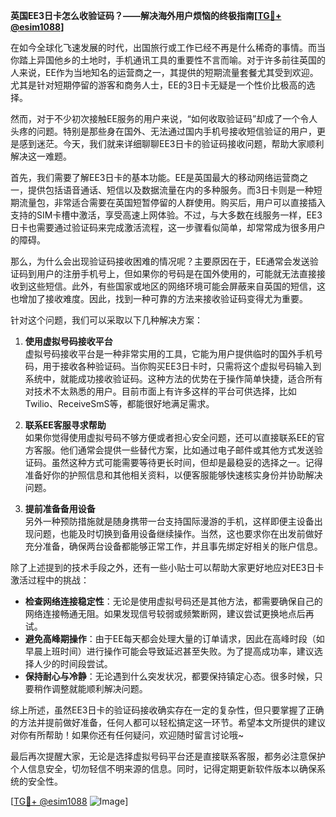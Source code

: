 **英国EE3日卡怎么收验证码？——解决海外用户烦恼的终极指南[[TG💪+ @esim1088](https://t.me/s/esim1088)]**

在如今全球化飞速发展的时代，出国旅行或工作已经不再是什么稀奇的事情。而当你踏上异国他乡的土地时，手机通讯工具的重要性不言而喻。对于许多前往英国的人来说，EE作为当地知名的运营商之一，其提供的短期流量套餐尤其受到欢迎。尤其是针对短期停留的游客和商务人士，EE的3日卡无疑是一个性价比极高的选择。

然而，对于不少初次接触EE服务的用户来说，“如何收取验证码”却成了一个令人头疼的问题。特别是那些身在国外、无法通过国内手机号接收短信验证的用户，更是感到迷茫。今天，我们就来详细聊聊EE3日卡的验证码接收问题，帮助大家顺利解决这一难题。

首先，我们需要了解EE3日卡的基本功能。EE是英国最大的移动网络运营商之一，提供包括语音通话、短信以及数据流量在内的多种服务。而3日卡则是一种短期流量包，非常适合需要在英国短暂停留的人群使用。购买后，用户可以直接插入支持的SIM卡槽中激活，享受高速上网体验。不过，与大多数在线服务一样，EE3日卡也需要通过验证码来完成激活流程，这一步骤看似简单，却常常成为很多用户的障碍。

那么，为什么会出现验证码接收困难的情况呢？主要原因在于，EE通常会发送验证码到用户的注册手机号上，但如果你的号码是在国外使用的，可能就无法直接接收到这些短信。此外，有些国家或地区的网络环境可能会屏蔽来自英国的短信，这也增加了接收难度。因此，找到一种可靠的方法来接收验证码变得尤为重要。

针对这个问题，我们可以采取以下几种解决方案：

1. **使用虚拟号码接收平台**  
   虚拟号码接收平台是一种非常实用的工具，它能为用户提供临时的国外手机号码，用于接收各种验证码。当你购买EE3日卡时，只需将这个虚拟号码输入到系统中，就能成功接收验证码。这种方法的优势在于操作简单快捷，适合所有对技术不太熟悉的用户。目前市面上有许多这样的平台可供选择，比如Twilio、ReceiveSmS等，都能很好地满足需求。

2. **联系EE客服寻求帮助**  
   如果你觉得使用虚拟号码不够方便或者担心安全问题，还可以直接联系EE的官方客服。他们通常会提供一些替代方案，比如通过电子邮件或其他方式发送验证码。虽然这种方式可能需要等待更长时间，但却是最稳妥的选择之一。记得准备好你的护照信息和其他相关资料，以便客服能够快速核实身份并协助解决问题。

3. **提前准备备用设备**  
   另外一种预防措施就是随身携带一台支持国际漫游的手机，这样即便主设备出现问题，也能及时切换到备用设备继续操作。当然，这也要求你在出发前做好充分准备，确保两台设备都能够正常工作，并且事先绑定好相关的账户信息。

除了上述提到的技术手段之外，还有一些小贴士可以帮助大家更好地应对EE3日卡激活过程中的挑战：

- **检查网络连接稳定性**：无论是使用虚拟号码还是其他方法，都需要确保自己的网络连接畅通无阻。如果发现信号较弱或频繁断网，建议尝试更换地点后再试。
- **避免高峰期操作**：由于EE每天都会处理大量的订单请求，因此在高峰时段（如早晨上班时间）进行操作可能会导致延迟甚至失败。为了提高成功率，建议选择人少的时间段尝试。
- **保持耐心与冷静**：无论遇到什么突发状况，都要保持镇定心态。很多时候，只要稍作调整就能顺利解决问题。

综上所述，虽然EE3日卡的验证码接收确实存在一定的复杂性，但只要掌握了正确的方法并提前做好准备，任何人都可以轻松搞定这一环节。希望本文所提供的建议对你有所帮助！如果你还有任何疑问，欢迎随时留言讨论哦~

最后再次提醒大家，无论是选择虚拟号码平台还是直接联系客服，都务必注意保护个人信息安全，切勿轻信不明来源的信息。同时，记得定期更新软件版本以确保系统的安全性。

[[TG💪+ @esim1088](https://t.me/s/esim1088) ![Image](https://i.postimg.cc/4NQfJmqS/Snipaste-2025-05-13-00-14-12.png)]